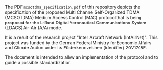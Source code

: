 The PDF `mcsotdma_specification.pdf` of this repository depicts the specification of the proposed Multi Channel Self-Organized TDMA (MCSOTDMA) Medium Access Control (MAC) protocol that is being proposed for the L-Band Digital 
Aeronautical Communications System (LDACS) Air-Air (A/A) mode.

It is a result of the research project "Inter Aircraft Network (IntAirNet)".
This project was funded by the German Federal Ministry for Economic Affairs and Climate Action under its Förderkennzeichen (identifier) 20V1708F.

The document is intended to allow an implementation of the protocol and to guide a possible standardization.
